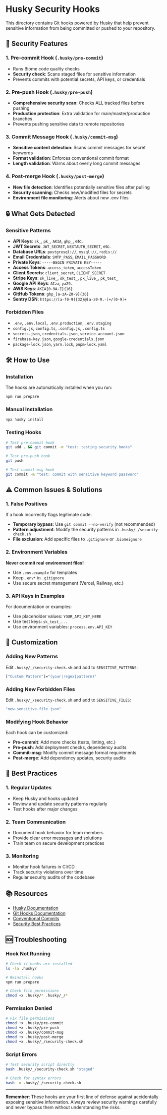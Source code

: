 # Husky Security Hooks

This directory contains Git hooks powered by Husky that help prevent sensitive information from being committed or pushed to your repository.

## 🚨 Security Features

### 1. Pre-commit Hook (`.husky/pre-commit`)
- Runs Biome code quality checks
- **Security check**: Scans staged files for sensitive information
- Prevents commits with potential secrets, API keys, or credentials

### 2. Pre-push Hook (`.husky/pre-push`)
- **Comprehensive security scan**: Checks ALL tracked files before pushing
- **Production protection**: Extra validation for main/master/production branches
- Prevents pushing sensitive data to remote repositories

### 3. Commit Message Hook (`.husky/commit-msg`)
- **Sensitive content detection**: Scans commit messages for secret keywords
- **Format validation**: Enforces conventional commit format
- **Length validation**: Warns about overly long commit messages

### 4. Post-merge Hook (`.husky/post-merge`)
- **New file detection**: Identifies potentially sensitive files after pulling
- **Security scanning**: Checks new/modified files for secrets
- **Environment file monitoring**: Alerts about new .env files

## 🔒 What Gets Detected

### Sensitive Patterns
- **API Keys**: `sk_`, `pk_`, `AKIA`, `ghp_`, etc.
- **JWT Secrets**: `JWT_SECRET`, `NEXTAUTH_SECRET`, etc.
- **Database URLs**: `postgresql://`, `mysql://`, `redis://`
- **Email Credentials**: `SMTP_PASS`, `EMAIL_PASSWORD`
- **Private Keys**: `-----BEGIN PRIVATE KEY-----`
- **Access Tokens**: `access_token`, `accessToken`
- **Client Secrets**: `client_secret`, `CLIENT_SECRET`
- **Stripe Keys**: `sk_live_`, `sk_test_`, `pk_live_`, `pk_test_`
- **Google API Keys**: `AIza`, `ya29.`
- **AWS Keys**: `AKIA[0-9A-Z]{16}`
- **GitHub Tokens**: `ghp_[a-zA-Z0-9]{36}`
- **Sentry DSN**: `https://[a-f0-9]{32}@[a-z0-9.-]+/[0-9]+`

### Forbidden Files
- `.env`, `.env.local`, `.env.production`, `.env.staging`
- `config.js`, `config.ts`, `.config.js`, `.config.ts`
- `secrets.json`, `credentials.json`, `service-account.json`
- `firebase-key.json`, `google-credentials.json`
- `package-lock.json`, `yarn.lock`, `pnpm-lock.yaml`

## 🛠️ How to Use

### Installation
The hooks are automatically installed when you run:
```bash
npm run prepare
```

### Manual Installation
```bash
npx husky install
```

### Testing Hooks
```bash
# Test pre-commit hook
git add . && git commit -m "test: testing security hooks"

# Test pre-push hook
git push

# Test commit-msg hook
git commit -m "test: commit with sensitive keyword password"
```

## ⚠️ Common Issues & Solutions

### 1. False Positives
If a hook incorrectly flags legitimate code:
- **Temporary bypass**: Use `git commit --no-verify` (not recommended)
- **Pattern adjustment**: Modify the security patterns in `.husky/_/security-check.sh`
- **File exclusion**: Add specific files to `.gitignore` or `.biomeignore`

### 2. Environment Variables
**Never commit real environment files!**
- Use `.env.example` for templates
- Keep `.env*` in `.gitignore`
- Use secure secret management (Vercel, Railway, etc.)

### 3. API Keys in Examples
For documentation or examples:
- Use placeholder values: `YOUR_API_KEY_HERE`
- Use test keys: `sk_test_...`
- Use environment variables: `process.env.API_KEY`

## 🔧 Customization

### Adding New Patterns
Edit `.husky/_/security-check.sh` and add to `SENSITIVE_PATTERNS`:
```bash
["Custom Pattern"]="(your|regex|pattern)"
```

### Adding New Forbidden Files
Edit `.husky/_/security-check.sh` and add to `SENSITIVE_FILES`:
```bash
"new-sensitive-file.json"
```

### Modifying Hook Behavior
Each hook can be customized:
- **Pre-commit**: Add more checks (tests, linting, etc.)
- **Pre-push**: Add deployment checks, dependency audits
- **Commit-msg**: Modify commit message format requirements
- **Post-merge**: Add dependency updates, security audits

## 🚀 Best Practices

### 1. Regular Updates
- Keep Husky and hooks updated
- Review and update security patterns regularly
- Test hooks after major changes

### 2. Team Communication
- Document hook behavior for team members
- Provide clear error messages and solutions
- Train team on secure development practices

### 3. Monitoring
- Monitor hook failures in CI/CD
- Track security violations over time
- Regular security audits of the codebase

## 📚 Resources

- [Husky Documentation](https://typicode.github.io/husky/)
- [Git Hooks Documentation](https://git-scm.com/docs/githooks)
- [Conventional Commits](https://www.conventionalcommits.org/)
- [Security Best Practices](https://owasp.org/www-project-top-ten/)

## 🆘 Troubleshooting

### Hook Not Running
```bash
# Check if hooks are installed
ls -la .husky/

# Reinstall hooks
npm run prepare

# Check file permissions
chmod +x .husky/* .husky/_/*
```

### Permission Denied
```bash
# Fix file permissions
chmod +x .husky/pre-commit
chmod +x .husky/pre-push
chmod +x .husky/commit-msg
chmod +x .husky/post-merge
chmod +x .husky/_/security-check.sh
```

### Script Errors
```bash
# Test security script directly
bash .husky/_/security-check.sh "staged"

# Check for syntax errors
bash -n .husky/_/security-check.sh
```

---

**Remember**: These hooks are your first line of defense against accidentally exposing sensitive information. Always review security warnings carefully and never bypass them without understanding the risks. 